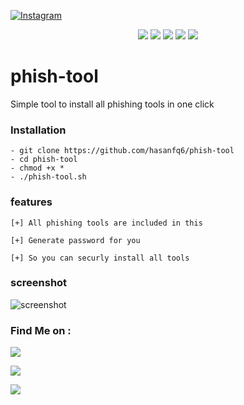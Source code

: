 <a href="https://instagram.com/hasanfq6?igshid=YmMyMTA2M2Y=" rel="nofollow"><img title="Instagram" src="https://camo.githubusercontent.com/603963737d345c892a61d11c6f0902b18b91f6fd1b5ae9754af77fd892fcd99c/68747470733a2f2f696d672e736869656c64732e696f2f62616467652f494e5354414752414d2d707572706c653f7374796c653d666f722d7468652d6261646765266c6f676f3d696e7374616772616d" data-canonical-src="https://img.shields.io/badge/INSTAGRAM-purple?style=for-the-badge&amp;logo=instagram" style="max-width:100%;"></a>

</p>

<p align="center">
  <img src="https://img.shields.io/badge/Version-1.0-green?style=for-the-badge">
  <img src="https://img.shields.io/github/license/kamanati/phish-tool?style=for-the-badge">
  <img src="https://img.shields.io/github/stars/kamanati/phish-tool?style=for-the-badge">
  <img src="https://img.shields.io/github/issues/kamanati/phish-tool?color=red&style=for-the-badge">
  <img src="https://img.shields.io/github/forks/kamanati/phish-tool?color=teal&style=for-the-badge">
</p>


# phish-tool
Simple tool to install all phishing  tools in one click 

### Installation 
```
- git clone https://github.com/hasanfq6/phish-tool
- cd phish-tool
- chmod +x *
- ./phish-tool.sh
```
### features 

```
[+] All phishing tools are included in this

[+] Generate password for you 

[+] So you can securly install all tools

```
### screenshot 

 ![screenshot](images/Screenshot_20220521-201041_Termux.png)

### Find Me on :

<p align="left">

<a href="https://github.com/hasanfq6/phish-tool" target="_blank"><img src="https://img.shields.io/badge/Github-kamanati-green?style=for-the-badge&logo=github"></a>

<a href="https://instagram.com/hasanfq6?igshid=YmMyMTA2M2Y=" target="_blank"><img src="https://img.shields.io/badge/IG-%40hasanfq6-red?style=for-the-badge&logo=instagram"></a>

<a href="https://chat.whatsapp.com/Iz7ZtwNIWMAFv6Q6hS317M" target="_blank"><img src="https://img.shields.io/badge/Chat-whatsapp-blue?style=for-the-badge&logo=whatsapp"></a>


</p>
